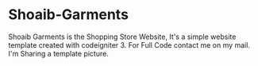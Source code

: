 # Shoaib-Garments
Shoaib Garments is the Shopping Store Website, It's a simple website template created with codeigniter 3.
For Full Code contact me on my mail. I'm Sharing a template picture.
